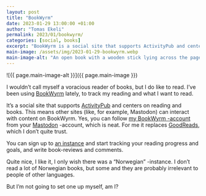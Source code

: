 ```yaml
---
layout: post
title: "BookWyrm"
date: 2023-01-29 13:00:00 +01:00
author: "Tomas Ekeli"
permalink: 2023/01/bookwyrm/
categories: [social, books]
excerpt: "BookWyrm is a social site that supports ActivityPub and centers on reading and books."
main-image: /assets/img/2023-01-29-bookwyrm.webp
main-image-alt: "An open book with a wooden stick lying across the pages"
---
```


![{{ page.main-image-alt }}]({{ page.main-image }})

I wouldn’t call myself a voracious reader of books, but I do like to read. I’ve been using [BookWyrm](https://bookwyrm.social/) lately, to track my reading and what I want to read.

It’s a social site that supports [ActivityPub](https://activitypub.rocks/) and centers on reading and books. This means other sites (like, for example, Mastodon) can interact with content on BookWyrm. Yes, you can follow [my BookWyrm -account](https://bookwyrm.social/user/TomasEkeli) from your [Mastodon](https://joinmastodon.org/) \-account, which is neat. For me it replaces [GoodReads](https://www.goodreads.com/), which I don’t quite trust.

You can sign up to [an instance](https://joinbookwyrm.com/instances/) and start tracking your reading progress and goals, and write book-reviews and comments.

Quite nice, I like it, I only wish there was a “Norwegian” -instance. I don’t read a lot of Norwegian books, but some and they are probably irrelevant to people of other languages.

But I’m not going to set one up myself, am I?